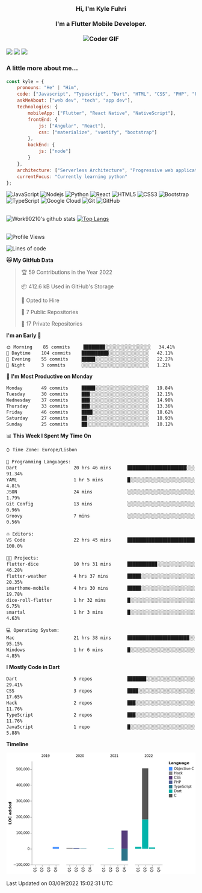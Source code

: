 
<h3 align="center">
  <abc>
    <br />Hi, I'm Kyle Fuhri<br />
    <br />
    I'm a Flutter Mobile Developer. <br />
    <br />
    <img
      src="https://media.giphy.com/media/SWoSkN6DxTszqIKEqv/giphy.gif"
      alt="Coder GIF"
      width="500"
      height="400"
    />
  </abc>
</h3>
<img src="https://img.shields.io/badge/Flutter%20-%2302569B.svg?&style=for-the-badge&logo=Flutter&logoColor=white" />
<img src="https://img.shields.io/badge/angular%20-%23DD0031.svg?&style=for-the-badge&logo=angular&logoColor=white"/>
<img src="https://img.shields.io/badge/react%20-%2320232a.svg?&style=for-the-badge&logo=react&logoColor=%2361DAFB"/>

<h3>A little more about me...  </h3>

```javascript
const kyle = {
    pronouns: "He" | "Him",
    code: ["Javascript", "Typescript", "Dart", "HTML", "CSS", "PHP", "Python"],
    askMeAbout: ["web dev", "tech", "app dev"],
    technologies: {
        mobileApp: ["Flutter", "React Native", "NativeScript"],
        frontEnd: {
            js: ["Angular", "React"],
            css: ["materialize", "vuetify", "bootstrap"]
        },
        backEnd: {
            js: ["node"]
        }
    },
    architecture: ["Serverless Architecture", "Progressive web applications", "Single page applications"],
    currentFocus: "Currently learning python"
};
```

![JavaScript](https://img.shields.io/badge/-JavaScript-black?style=flat-square&logo=javascript)
![Nodejs](https://img.shields.io/badge/-Nodejs-black?style=flat-square&logo=Node.js)
![Python](https://img.shields.io/badge/-Python-black?style=flat-square&logo=Python)
![React](https://img.shields.io/badge/-React-black?style=flat-square&logo=react)
![HTML5](https://img.shields.io/badge/-HTML5-E34F26?style=flat-square&logo=html5&logoColor=white)
![CSS3](https://img.shields.io/badge/-CSS3-1572B6?style=flat-square&logo=css3)
![Bootstrap](https://img.shields.io/badge/-Bootstrap-563D7C?style=flat-square&logo=bootstrap)
![TypeScript](https://img.shields.io/badge/-TypeScript-007ACC?style=flat-square&logo=typescript)
![Google Cloud](https://img.shields.io/badge/Google%20Cloud-black?style=flat-square&logo=google-cloud)
![Git](https://img.shields.io/badge/-Git-black?style=flat-square&logo=git)
![GitHub](https://img.shields.io/badge/-GitHub-181717?style=flat-square&logo=github)
</br>
</br>


![Work90210's github stats](https://github-readme-stats-work90210.vercel.app/api?username=work90210)
[![Top Langs](https://github-readme-stats-work90210.vercel.app/api/top-langs/?username=work90210)](https://github.com/work90210/github-readme-stats)
</br>
</br>
<!--START_SECTION:waka-->
![Profile Views](http://img.shields.io/badge/Profile%20Views-1-blue)

![Lines of code](https://img.shields.io/badge/From%20Hello%20World%20I%27ve%20Written-591%20Thousand%20lines%20of%20code-blue)

**🐱 My GitHub Data** 

> 🏆 59 Contributions in the Year 2022
 > 
> 📦 412.6 kB Used in GitHub's Storage 
 > 
> 💼 Opted to Hire
 > 
> 📜 7 Public Repositories 
 > 
> 🔑 17 Private Repositories  
 > 
**I'm an Early 🐤** 

```text
🌞 Morning    85 commits     ████████░░░░░░░░░░░░░░░░░   34.41% 
🌆 Daytime    104 commits    ██████████░░░░░░░░░░░░░░░   42.11% 
🌃 Evening    55 commits     █████░░░░░░░░░░░░░░░░░░░░   22.27% 
🌙 Night      3 commits      ░░░░░░░░░░░░░░░░░░░░░░░░░   1.21%

```
📅 **I'm Most Productive on Monday** 

```text
Monday       49 commits     █████░░░░░░░░░░░░░░░░░░░░   19.84% 
Tuesday      30 commits     ███░░░░░░░░░░░░░░░░░░░░░░   12.15% 
Wednesday    37 commits     ███░░░░░░░░░░░░░░░░░░░░░░   14.98% 
Thursday     33 commits     ███░░░░░░░░░░░░░░░░░░░░░░   13.36% 
Friday       46 commits     ████░░░░░░░░░░░░░░░░░░░░░   18.62% 
Saturday     27 commits     ██░░░░░░░░░░░░░░░░░░░░░░░   10.93% 
Sunday       25 commits     ██░░░░░░░░░░░░░░░░░░░░░░░   10.12%

```


📊 **This Week I Spent My Time On** 

```text
⌚︎ Time Zone: Europe/Lisbon

💬 Programming Languages: 
Dart                     20 hrs 46 mins      ██████████████████████░░░   91.34% 
YAML                     1 hr 5 mins         █░░░░░░░░░░░░░░░░░░░░░░░░   4.81% 
JSON                     24 mins             ░░░░░░░░░░░░░░░░░░░░░░░░░   1.79% 
Git Config               13 mins             ░░░░░░░░░░░░░░░░░░░░░░░░░   0.96% 
Groovy                   7 mins              ░░░░░░░░░░░░░░░░░░░░░░░░░   0.56%

🔥 Editors: 
VS Code                  22 hrs 45 mins      █████████████████████████   100.0%

🐱‍💻 Projects: 
flutter-dice             10 hrs 31 mins      ███████████░░░░░░░░░░░░░░   46.28% 
flutter-weather          4 hrs 37 mins       █████░░░░░░░░░░░░░░░░░░░░   20.35% 
smarthome-mobile         4 hrs 30 mins       █████░░░░░░░░░░░░░░░░░░░░   19.78% 
dice-roll-flutter        1 hr 32 mins        █░░░░░░░░░░░░░░░░░░░░░░░░   6.75% 
smartal                  1 hr 3 mins         █░░░░░░░░░░░░░░░░░░░░░░░░   4.63%

💻 Operating System: 
Mac                      21 hrs 38 mins      ███████████████████████░░   95.15% 
Windows                  1 hr 6 mins         █░░░░░░░░░░░░░░░░░░░░░░░░   4.85%

```

**I Mostly Code in Dart** 

```text
Dart                     5 repos             ███████░░░░░░░░░░░░░░░░░░   29.41% 
CSS                      3 repos             ████░░░░░░░░░░░░░░░░░░░░░   17.65% 
Hack                     2 repos             ███░░░░░░░░░░░░░░░░░░░░░░   11.76% 
TypeScript               2 repos             ███░░░░░░░░░░░░░░░░░░░░░░   11.76% 
JavaScript               1 repo              █░░░░░░░░░░░░░░░░░░░░░░░░   5.88%

```


**Timeline**

![Chart not found](https://raw.githubusercontent.com/Work90210/Work90210/main/charts/bar_graph.png) 


 Last Updated on 03/09/2022 15:02:31 UTC
<!--END_SECTION:waka-->
